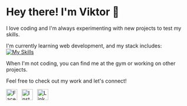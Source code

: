 # Hey there! I'm Viktor 👋

I love coding and I'm always experimenting with new projects to test my skills.

I'm currently learning web development, and my stack includes:
<br>
[![My Skills](https://skillicons.dev/icons?i=ubuntu,webpack,js,html,css)](https://skillicons.dev)

When I'm not coding, you can find me at the gym or working on other projects.

Feel free to check out my work and let's connect!

[<img src="https://upload.wikimedia.org/wikipedia/commons/1/1b/Facebook_icon.svg" alt="Facebook" width="30" height="30" />](https://www.facebook.com/viktor.vaskov.7/)
&nbsp;
[<img src="https://upload.wikimedia.org/wikipedia/commons/a/a5/Instagram_icon.png" alt="Instagram" width="30" height="30" />](https://www.instagram.com/vaskov555/)
&nbsp;
[<img src="https://upload.wikimedia.org/wikipedia/commons/5/51/LinkedIn_Logo_2013.png" alt="LinkedIn" width="30" height="30" />](https://www.linkedin.com/in/viktor-vaskov-555963361/)
